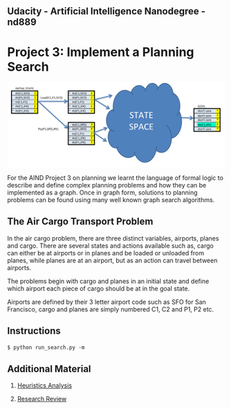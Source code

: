 ## Udacity - Artificial Intelligence Nanodegree - nd889

# Project 3: Implement a Planning Search

![Planning](img/statespace.png)

For the AIND Project 3 on planning we learnt the language of formal logic to describe and define complex planning problems and how they can be implemented as a graph. Once in graph form, solutions to planning problems can be found using many well known graph search algorithms.

## The Air Cargo Transport Problem
In the air cargo problem, there are three distinct variables, airports, planes and cargo. There are several states and actions available such as, cargo can either be at airports or in planes and be loaded or unloaded from planes, while planes are at an airport, but as an action can travel between airports. 

The problems begin with cargo and planes in an initial state and define which airport each piece of cargo should be at in the goal state.

Airports are defined by their 3 letter airport code such as SFO for San Francisco, cargo and planes are simply numbered C1, C2 and P1, P2 etc.

## Instructions
```
$ python run_search.py -m
```

## Additional Material

1. [Heuristics Analysis](heuristic_analysis.md)

2. [Research Review](research_review.md)
